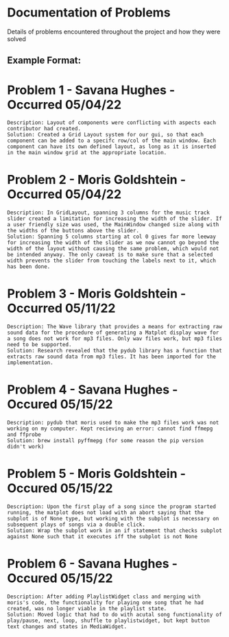 # Documentation of Problems
Details of problems encountered throughout the project and how they were solved

## Example Format:
# Problem 1 - Savana Hughes - Occurred 05/04/22
    Description: Layout of components were conflicting with aspects each contributor had created. 
    Solution: Created a Grid Layout system for our gui, so that each component can be added to a specifc row/col of the main window. Each component can have its own defined layout, as long as it is inserted in the main window grid at the appropriate location. 

# Problem 2 - Moris Goldshtein - Occurred 05/04/22
    Description: In GridLayout, spanning 3 columns for the music track slider created a limitation for increasing the width of the slider. If a user friendly size was used, the MainWindow changed size along with the widths of the buttons above the slider. 
    Solution: Spanning 5 columns starting at col 0 gives far more leeway for increasing the width of the slider as we now cannot go beyond the width of the layout without causing the same problem, which would not be intended anyway. The only caveat is to make sure that a selected width prevents the slider from touching the labels next to it, which has been done. 

# Problem 3 - Moris Goldshtein - Occurred 05/11/22
    Description: The Wave library that provides a means for extracting raw sound data for the procedure of generating a Matplot display wave for a song does not work for mp3 files. Only wav files work, but mp3 files need to be supported.
    Solution: Research revealed that the pydub library has a function that extracts raw sound data from mp3 files. It has been imported for the implementation.

# Problem 4 - Savana Hughes - Occured 05/15/22
    Description: pydub that moris used to make the mp3 files work was not working on my computer. Kept recieving an error: cannot find ffmepg and ffprobe
    Solution: brew install pyffmepg (for some reason the pip version didn't work)

# Problem 5 - Moris Goldshtein - Occured 05/15/22
    Description: Upon the first play of a song since the program started running, the matplot does not load with an abort saying that the subplot is of None type, but working with the subplot is necessary on subsequent plays of songs via a double click.
    Solution: Wrap the subplot work in an if statement that checks subplot against None such that it executes iff the subplot is not None

# Problem 6 - Savana Hughes - Occured 05/15/22 
    Description: After adding PlaylistWidget class and merging with moris's code, the functionality for playing one song that he had created, was no longer viable in the playlist state. 
    Solution: Moved logic that had to do with acutal song functionality of play/pause, next, loop, shuffle to playlistwidget, but kept button text changes and states in MediaWidget. 